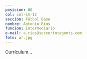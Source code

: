 ```yaml
---
posicion: 80
col: col-sm-12
seccion: Fútbol Base
nombre: Antonio Ríos
funcion: Intermediario
e-mail: a.rios@soccerintagents.com
foto: ar.jpg
---
```

Currículum...
